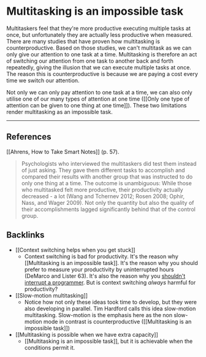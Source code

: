 # Multitasking is an impossible task
Multitaskers feel that they're more productive executing multiple tasks at once, but unfortunately they are actually less productive when measured. There are many studies that have proven how multitasking is counterproductive. Based on those studies, we can't multitask as we can only give our attention to one task at a time. Multitasking is therefore an act of switching our attention from one task to another back and forth repeatedly, giving the illusion that we can execute multiple tasks at once. The reason this is counterproductive is because we are paying a cost every time we switch our attention.

Not only we can only pay attention to one task at a time, we can also only utilise one of our many types of attention at one time ([[Only one type of attention can be given to one thing at one time]]). These two limitations render multitasking as an impossible task.

---
## References
[[Ahrens, How to Take Smart Notes]] (p. 57).
> Psychologists who interviewed the multitaskers did test them instead of just asking. They gave them different tasks to accomplish and compared their results with another group that was instructed to do only one thing at a time. The outcome is unambiguous: While those who multitasked felt more productive, their productivity actually decreased - a lot (Wang and Tchernev 2012; Rosen 2008; Ophir, Nass, and Wager 2009). Not only the quantity but also the quality of their accomplishments lagged significantly behind that of the control group.

## Backlinks
* [[Context switching helps when you get stuck]]
	* Context switching is bad for productivity. It's the reason why [[Multitasking is an impossible task]]. It's the reason why you should prefer to measure your productivity by uninterrupted hours (DeMarco and Lister 63). It's also the reason why you [shouldn't interrupt a programmer](https://heeris.id.au/2013/this-is-why-you-shouldnt-interrupt-a-programmer/). But is context switching *always* harmful for productivity?
* [[Slow-motion multitasking]]
	* Notice how not only these ideas took time to develop, but they were also developing in parallel. Tim Hardford calls this idea slow-motion multitasking. Slow-motion is the emphasis here as the non slow-motion mode in contrast is counterproductive ([[Multitasking is an impossible task]])
* [[Multitasking is possible when we have extra capacity]]
	* [[Multitasking is an impossible task]], but it is achievable when the conditions permit it.

<!-- #evergreen #thinking -->

<!-- {BearID:EAFC71F6-34C3-4639-91BB-C3A8B336DEF2-4097-00002151724F1141} -->
